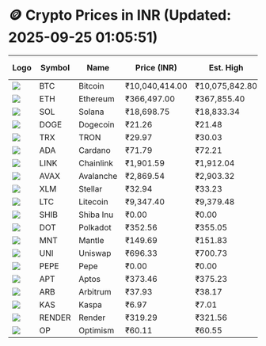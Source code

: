 # 🪙 Crypto Prices in INR (Updated: 2025-09-25 01:05:51)

| Logo | Symbol | Name       | Price (INR) | Est. High | Est. Low | Gross Profit | Fees | Net Profit | ROI % |
|------|--------|------------|-------------|-----------|----------|---------------|------|-------------|--------|
| ![](https://coin-images.coingecko.com/coins/images/1/large/bitcoin.png?1696501400) | BTC    | Bitcoin    | ₹10,040,414.00 | ₹10,075,842.80 | ₹10,004,985.20 | ₹708.22 | ₹200.00 | ₹508.22 | 0.51% |
| ![](https://coin-images.coingecko.com/coins/images/279/large/ethereum.png?1696501628) | ETH    | Ethereum   | ₹366,497.00 | ₹367,855.40 | ₹365,138.60 | ₹744.05 | ₹200.00 | ₹544.05 | 0.54% |
| ![](https://coin-images.coingecko.com/coins/images/4128/large/solana.png?1718769756) | SOL    | Solana     | ₹18,698.75 | ₹18,833.34 | ₹18,564.16 | ₹1,450.04 | ₹200.00 | ₹1,250.04 | 1.25% |
| ![](https://coin-images.coingecko.com/coins/images/5/large/dogecoin.png?1696501409) | DOGE   | Dogecoin   | ₹21.26 | ₹21.48 | ₹21.04 | ₹2,096.06 | ₹200.00 | ₹1,896.06 | 1.90% |
| ![](https://coin-images.coingecko.com/coins/images/1094/large/tron-logo.png?1696502193) | TRX    | TRON       | ₹29.97 | ₹30.03 | ₹29.91 | ₹401.20 | ₹200.00 | ₹201.20 | 0.20% |
| ![](https://coin-images.coingecko.com/coins/images/975/large/cardano.png?1696502090) | ADA    | Cardano    | ₹71.79 | ₹72.21 | ₹71.37 | ₹1,164.28 | ₹200.00 | ₹964.28 | 0.96% |
| ![](https://coin-images.coingecko.com/coins/images/877/large/chainlink-new-logo.png?1696502009) | LINK   | Chainlink  | ₹1,901.59 | ₹1,912.04 | ₹1,891.14 | ₹1,105.37 | ₹200.00 | ₹905.37 | 0.91% |
| ![](https://coin-images.coingecko.com/coins/images/12559/large/Avalanche_Circle_RedWhite_Trans.png?1696512369) | AVAX   | Avalanche  | ₹2,869.54 | ₹2,903.32 | ₹2,835.76 | ₹2,382.64 | ₹200.00 | ₹2,182.64 | 2.18% |
| ![](https://coin-images.coingecko.com/coins/images/100/large/fmpFRHHQ_400x400.jpg?1735231350) | XLM    | Stellar    | ₹32.94 | ₹33.23 | ₹32.65 | ₹1,754.79 | ₹200.00 | ₹1,554.79 | 1.55% |
| ![](https://coin-images.coingecko.com/coins/images/2/large/litecoin.png?1696501400) | LTC    | Litecoin   | ₹9,347.40 | ₹9,379.48 | ₹9,315.32 | ₹688.74 | ₹200.00 | ₹488.74 | 0.49% |
| ![](https://coin-images.coingecko.com/coins/images/11939/large/shiba.png?1696511800) | SHIB   | Shiba Inu  | ₹0.00 | ₹0.00 | ₹0.00 | ₹960.85 | ₹200.00 | ₹760.85 | 0.76% |
| ![](https://coin-images.coingecko.com/coins/images/12171/large/polkadot.png?1696512008) | DOT    | Polkadot   | ₹352.56 | ₹355.05 | ₹350.07 | ₹1,420.85 | ₹200.00 | ₹1,220.85 | 1.22% |
| ![](https://coin-images.coingecko.com/coins/images/30980/large/Mantle-Logo-mark.png?1739213200) | MNT    | Mantle     | ₹149.69 | ₹151.83 | ₹147.55 | ₹2,895.21 | ₹200.00 | ₹2,695.21 | 2.70% |
| ![](https://coin-images.coingecko.com/coins/images/12504/large/uniswap-logo.png?1720676669) | UNI    | Uniswap    | ₹696.33 | ₹700.73 | ₹691.94 | ₹1,270.35 | ₹200.00 | ₹1,070.35 | 1.07% |
| ![](https://coin-images.coingecko.com/coins/images/29850/large/pepe-token.jpeg?1696528776) | PEPE   | Pepe       | ₹0.00 | ₹0.00 | ₹0.00 | ₹1,341.58 | ₹200.00 | ₹1,141.58 | 1.14% |
| ![](https://coin-images.coingecko.com/coins/images/26455/large/aptos_round.png?1696525528) | APT    | Aptos      | ₹373.46 | ₹375.23 | ₹371.69 | ₹952.41 | ₹200.00 | ₹752.41 | 0.75% |
| ![](https://coin-images.coingecko.com/coins/images/16547/large/arb.jpg?1721358242) | ARB    | Arbitrum   | ₹37.93 | ₹38.17 | ₹37.69 | ₹1,257.53 | ₹200.00 | ₹1,057.53 | 1.06% |
| ![](https://coin-images.coingecko.com/coins/images/25751/large/kaspa-icon-exchanges.png?1696524837) | KAS    | Kaspa      | ₹6.97 | ₹7.01 | ₹6.93 | ₹1,256.05 | ₹200.00 | ₹1,056.05 | 1.06% |
| ![](https://coin-images.coingecko.com/coins/images/11636/large/rndr.png?1696511529) | RENDER | Render     | ₹319.29 | ₹321.56 | ₹317.03 | ₹1,428.91 | ₹200.00 | ₹1,228.91 | 1.23% |
| ![](https://coin-images.coingecko.com/coins/images/25244/large/Optimism.png?1696524385) | OP     | Optimism   | ₹60.11 | ₹60.55 | ₹59.67 | ₹1,473.09 | ₹200.00 | ₹1,273.09 | 1.27% |
